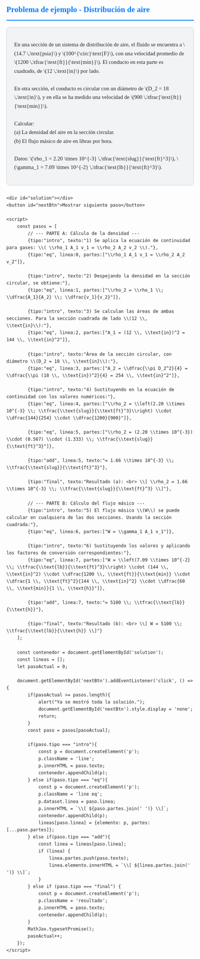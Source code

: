 <!DOCTYPE html>
<html lang="es">
<head>
    <meta charset="UTF-8">
    <title>Problema de ejemplo - Distribución de aire</title>
    <script src="https://polyfill.io/v3/polyfill.min.js?features=es6"></script>
    <script id="MathJax-script" async
        src="https://cdn.jsdelivr.net/npm/mathjax@3/es5/tex-mml-chtml.js">
    </script>
    <style>
        body { font-family: 'Georgia', serif; margin: 20px; line-height: 1.6; color: #222; }
        .line { margin: 15px 0; font-size: 1.05em; }
        .eq { color: #004d99; font-size: 1.15em; padding: 5px; border-left: 3px solid #007BFF; background-color: #f9f9f9; }
        .resultado { font-weight: bold; color: #28a745; margin-top: 20px; font-size: 1.25em; text-align: center; }
        #nextBtn {
            margin-top: 20px;
            padding: 12px 25px;
            background-color: #007BFF;
            border: none;
            color: white;
            border-radius: 5px;
            cursor: pointer;
            font-size: 1em;
            transition: background-color 0.3s ease;
        }
        #nextBtn:hover { background-color: #0056b3; }
        .problema {
            background: #f1f3f5;
            border: 1px solid #ced4da;
            padding: 20px;
            margin-bottom: 25px;
            border-radius: 8px;
            font-size: 1.05em;
        }
        h2 { border-bottom: 2px solid #007BFF; padding-bottom: 10px; color: #007BFF; }
    </style>
</head>
<body>
    <h2>Problema de ejemplo - Distribución de aire</h2>
    <div class="problema">
        <p>
        En una sección de un sistema de distribución de aire, el fluido se encuentra a 
        \(14.7 \,\text{psia}\) y \(100^{\circ}\text{F}\), con una velocidad promedio de 
        \(1200 \,\tfrac{\text{ft}}{\text{min}}\). El conducto en esta parte es cuadrado, de 
        \(12 \,\text{in}\) por lado. <br><br>
        En otra sección, el conducto es circular con un diámetro de 
        \(D_2 = 18 \,\text{in}\), y en ella se ha medido una velocidad de 
        \(900 \,\tfrac{\text{ft}}{\text{min}}\). <br><br>
        Calcular:  
        <br>(a) La densidad del aire en la sección circular.  
        <br>(b) El flujo másico de aire en libras por hora. <br><br>
        Datos:  
        \(\rho_1 = 2.20 \times 10^{-3} \,\tfrac{\text{slug}}{\text{ft}^3}\),  
        \(\gamma_1 = 7.09 \times 10^{-2} \,\tfrac{\text{lb}}{\text{ft}^3}\).
        </p>
    </div>

    <div id="solution"></div>
    <button id="nextBtn">Mostrar siguiente paso</button>

    <script>
        const pasos = [
            // --- PARTE A: Cálculo de la densidad ---
            {tipo:"intro", texto:"1) Se aplica la ecuación de continuidad para gases: \\( \\rho_1 A_1 v_1 = \\rho_2 A_2 v_2 \\)."},
            {tipo:"eq", linea:0, partes:["\\rho_1 A_1 v_1 = \\rho_2 A_2 v_2"]},
            
            {tipo:"intro", texto:"2) Despejando la densidad en la sección circular, se obtiene:"},
            {tipo:"eq", linea:1, partes:["\\rho_2 = \\rho_1 \\; \\dfrac{A_1}{A_2} \\; \\dfrac{v_1}{v_2}"]},

            {tipo:"intro", texto:"3) Se calculan las áreas de ambas secciones. Para la sección cuadrada de lado \\(12 \\, \\text{in}\\):"},
            {tipo:"eq", linea:2, partes:["A_1 = (12 \\, \\text{in})^2 = 144 \\, \\text{in}^2"]},

            {tipo:"intro", texto:"Área de la sección circular, con diámetro \\(D_2 = 18 \\, \\text{in}\\):"},
            {tipo:"eq", linea:3, partes:["A_2 = \\dfrac{\\pi D_2^2}{4} = \\dfrac{\\pi (18 \\, \\text{in})^2}{4} = 254 \\, \\text{in}^2"]},

            {tipo:"intro", texto:"4) Sustituyendo en la ecuación de continuidad con los valores numéricos:"},
            {tipo:"eq", linea:4, partes:["\\rho_2 = \\left(2.20 \\times 10^{-3} \\; \\tfrac{\\text{slug}}{\\text{ft}^3}\\right) \\cdot \\dfrac{144}{254} \\cdot \\dfrac{1200}{900}"]},
            
            {tipo:"eq", linea:5, partes:["\\rho_2 = (2.20 \\times 10^{-3}) \\cdot (0.567) \\cdot (1.333) \\; \\tfrac{\\text{slug}}{\\text{ft}^3}"]},
            
            {tipo:"add", linea:5, texto:"= 1.66 \\times 10^{-3} \\; \\tfrac{\\text{slug}}{\\text{ft}^3}"},
            
            {tipo:"final", texto:"Resultado (a): <br> \\[ \\rho_2 = 1.66 \\times 10^{-3} \\; \\tfrac{\\text{slug}}{\\text{ft}^3} \\]"},

            // --- PARTE B: Cálculo del flujo másico ---
            {tipo:"intro", texto:"5) El flujo másico \\(W\\) se puede calcular en cualquiera de las dos secciones. Usando la sección cuadrada:"},
            {tipo:"eq", linea:6, partes:["W = \\gamma_1 A_1 v_1"]},

            {tipo:"intro", texto:"6) Sustituyendo los valores y aplicando los factores de conversión correspondientes:"},
            {tipo:"eq", linea:7, partes:["W = \\left(7.09 \\times 10^{-2} \\; \\tfrac{\\text{lb}}{\\text{ft}^3}\\right) \\cdot (144 \\, \\text{in}^2) \\cdot \\dfrac{1200 \\, \\text{ft}}{\\text{min}} \\cdot \\dfrac{1 \\, \\text{ft}^2}{144 \\, \\text{in}^2} \\cdot \\dfrac{60 \\, \\text{min}}{1 \\, \\text{h}}"]},

            {tipo:"add", linea:7, texto:"= 5100 \\; \\tfrac{\\text{lb}}{\\text{h}}"},
            
            {tipo:"final", texto:"Resultado (b): <br> \\[ W = 5100 \\; \\tfrac{\\text{lb}}{\\text{h}} \\]"}
        ];

        const contenedor = document.getElementById('solution');
        const lineas = [];
        let pasoActual = 0;

        document.getElementById('nextBtn').addEventListener('click', () => {
            if(pasoActual >= pasos.length){
                alert("Ya se mostró toda la solución.");
                document.getElementById('nextBtn').style.display = 'none';
                return;
            }
            const paso = pasos[pasoActual];

            if(paso.tipo === "intro"){
                const p = document.createElement('p');
                p.className = 'line';
                p.innerHTML = paso.texto;
                contenedor.appendChild(p);
            } else if(paso.tipo === "eq"){
                const p = document.createElement('p');
                p.className = 'line eq';
                p.dataset.linea = paso.linea;
                p.innerHTML = `\\[ ${paso.partes.join(' ')} \\]`;
                contenedor.appendChild(p);
                lineas[paso.linea] = {elemento: p, partes:[...paso.partes]};
            } else if(paso.tipo === "add"){
                const linea = lineas[paso.linea];
                if (linea) {
                    linea.partes.push(paso.texto);
                    linea.elemento.innerHTML = `\\[ ${linea.partes.join(' ')} \\]`;
                }
            } else if (paso.tipo === "final") {
                const p = document.createElement('p');
                p.className = 'resultado';
                p.innerHTML = paso.texto;
                contenedor.appendChild(p);
            }
            MathJax.typesetPromise();
            pasoActual++;
        });
    </script>
</body>
</html>
